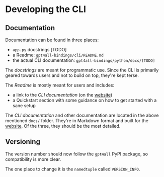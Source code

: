 # Developing the CLI
## Documentation
Documentation can be found in three places:
- `app.py` docstrings [TODO]
- a Readme: `gpt4all-bindings/cli/README.md`
- the actual CLI documentation: `gpt4all-bindings/python/docs/[TODO]`

The _docstrings_ are meant for programmatic use. Since the CLI is primarily geared towards users and
not to build on top, they're kept terse.

The _Readme_ is mostly meant for users and includes:
- a link to the _CLI documentation_ (on the [website])
- a Quickstart section with some guidance on how to get started with a sane setup

The _CLI documentation_ and other documentation are located in the above mentioned `docs/` folder.
They're in Markdown format and built for the [website]. Of the three, they should be the most
detailed.

[website]: TODO


## Versioning
The version number should now follow the `gpt4all` PyPI package, so compatibility is more clear.

The one place to change it is the `namedtuple` called `VERSION_INFO`.

